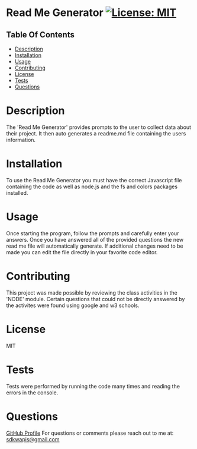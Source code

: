 

# Read Me Generator 	 [![License: MIT](https://img.shields.io/badge/License-MIT-yellow.svg)](https://opensource.org/licenses/MIT) 

## Table Of Contents
- [Description](#description)
- [Installation](#installation)
- [Usage](#usage)
- [Contributing](#contributing)
- [License](#license)
- [Tests](#tests)
- [Questions](#questions)



# Description
The 'Read Me Generator' provides prompts to the user to collect data about their project. It then auto generates a readme.md file containing the users information.

# Installation
To use the Read Me Generator you must have the correct Javascript file containing the code as well as node.js and the fs and colors packages installed. 

# Usage
Once starting the program, follow the prompts and carefully enter your answers. Once you have answered all of the provided questions the new read me file will automatically generate. If additional changes need to be made you can edit the file directly in your favorite code editor.

# Contributing
This project was made possible by reviewing the class activities in the 'NODE' module. Certain questions that could not be directly answered by the activites were found using google and w3 schools.

# License
MIT

# Tests
Tests were performed by running the code many times and reading the errors in the console. 

# Questions
[GitHub Profile](https://github.com/sdkwapis)
For questions or comments please reach out to me at: sdkwapis@gmail.com